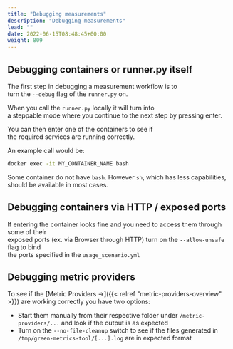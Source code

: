```yaml
---
title: "Debugging measurements"
description: "Debugging measurements"
lead: ""
date: 2022-06-15T08:48:45+00:00
weight: 809
---
```


## Debugging containers or runner.py itself

The first step in debugging a measurement workflow is to  
turn the `--debug` flag of the `runner.py` on.

When you call the `runner.py` locally it will turn into  
a steppable mode where you continue to the next step by pressing enter.

You can then enter one of the containers to see if  
the required services are running correctly.

An example call would be:

```bash
docker exec -it MY_CONTAINER_NAME bash
```

Some container do not have `bash`. However `sh`, which has less capabilities,  
should be available in most cases.

## Debugging containers via HTTP / exposed ports

If entering the container looks fine and you need to access them through some of their  
exposed ports (ex. via Browser through HTTP) turn on the `--allow-unsafe` flag to bind  
the ports specified in the `usage_scenario.yml`

## Debugging metric providers

To see if the [Metric Providers →]({{< relref "metric-providers-overview" >}}) are working correctly you have two options:

- Start them manually from their respective folder under `/metric-providers/...` and look if the output is as expected
- Turn on the `--no-file-cleanup` switch to see if the files generated in `/tmp/green-metrics-tool/[...].log` are in expected format
